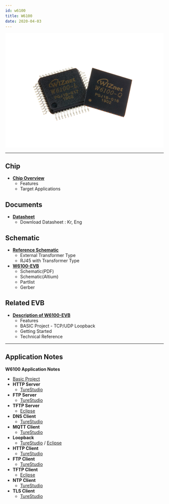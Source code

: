 ```yaml
---
id: w6100
title: W6100
date: 2020-04-03
---
```



![](/img/products/w6100/w6100_4.jpg)

-----

## Chip

  - **[Chip Overview]()**
      - Features
      - Target Applications


## Documents

  - **[Datasheet](t)**
      - Download Datasheet : Kr, Eng

## Schematic

  - **[Reference Schematic]()**
      - External Transformer Type
      - RJ45 with Transformer Type
  - **[W6100-EVB]()**
      - Schematic(PDF)
      - Schematic(Altium)
      - Partlist
      - Gerber

## Related EVB

  - **[Description of W6100-EVB]()**
      - Features
      - BASIC Project - TCP/UDP Loopback
      - Getting Started
      - Technical Reference

---
## Application Notes
**W6100 Application Notes**
  * [Basic Project](https://github.com/WIZnet-ioLibrary/w6100-evb-gcc-eclipse)
  * **HTTP Server**
    * [TureStudio](https://github.com/WIZnet-ioLibrary/W6100EVB-HTTP_Server)
  * **FTP Server**
    * [TureStudio](https://github.com/WIZnet-ioLibrary/W6100EVB-FTPServer)
  * **TFTP Server**
    * [Eclipse](https://github.com/WIZnet-ioLibrary/w6100-evb-gcc-eclipse-tftps-simple)
  * **DNS Client**
    * [TureStudio](https://github.com/WIZnet-ioLibrary/W6100EVB-Loopback)
  * **MQTT Client**
    * [TureStudio](https://github.com/WIZnet-ioLibrary/W6100EVB-MQTT)
  * **Loopback**
    * [TureStudio](https://github.com/WIZnet-ioLibrary/W6100EVB-Loopback) / [Eclipse](https://github.com/WIZnet-ioLibrary/w6100-evb-gcc-eclipse-loopback)
  * **HTTP Client**
    * [TureStudio](https://github.com/WIZnet-ioLibrary/W6100EVB-HTTP_Client)
  * **FTP Client**
    * [TureStudio](https://github.com/WIZnet-ioLibrary/W6100EVB-FTPC)
  * **TFTP Client**
    * [Eclipse](https://github.com/WIZnet-ioLibrary/w6100-evb-gcc-eclipse-tftpc-simple)
  * **NTP Client**
    * [TureStudio](https://github.com/WIZnet-ioLibrary/W6100EVB-NTP)
  * **TLS Client**
    * [TureStudio](https://github.com/WIZnet-ioLibrary/W6100EVB-TLS)

